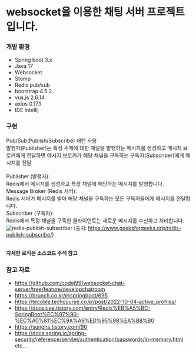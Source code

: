 # websocket을 이용한 채팅 서버 프로젝트입니다.

### 개발 환경
- Spring boot 3.x
- Java 17
- Websocket
- Stomp
- Redis pub/sub
- bootstrap 4.5.2
- vus.js 2.6.14
- axios 0.17.1
- IDE Intellij

### 구현
Pub/Sub(Publish/Subscribe) 패턴 사용</br>
발행자(Publisher)는 특정 주제에 대한 채널을 발행하는 메시지를 생성하고 메시지 브로커에게 전달하면 메시지 브로커가 해당 채널을 구독하는
구독자(Subscriber)에게 메시지를 전달</br>
</br>
Publisher (발행자):</br>
Redis에서 메시지를 생성하고 특정 채널에 해당하는 메시지를 발행합니다.</br>
Message Broker (Redis 서버):</br>
Redis 서버가 메시지를 받아 해당 채널을 구독하는 모든 구독자들에게 메시지를 전달합니다.</br>
Subscriber (구독자):</br>
Redis에서 특정 채널을 구독한 클라이언트는 새로운 메시지를 수신하고 처리합니다.</br>
![redis-publish-subscriber](https://github.com/7hvrches/Chat-Server/assets/14012685/c32f5dbd-1597-4c6e-9012-a7fcae127f39)
(출처: https://www.geeksforgeeks.org/redis-publish-subscribe/)</br></br>

<b>자세한 로직은 소스코드 주석 참고</b></br>


### 참고 자료
- https://github.com/codej99/websocket-chat-server/tree/feature/developchatroom
- https://brunch.co.kr/@springboot/695
- https://tecoble.techcourse.co.kr/post/2022-10-04-active_profiles/
- https://doosicee.tistory.com/entry/Redis%EB%A5%BC-SpringBoot%EC%97%90-%EC%A0%81%EC%9A%A9%ED%95%98%EA%B8%B0
- https://sunghs.tistory.com/90   
- https://docs.spring.io/spring-security/reference/servlet/authentication/passwords/in-memory.html etc...
